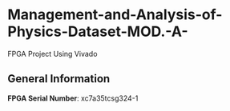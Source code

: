 # Management-and-Analysis-of-Physics-Dataset-MOD.-A-
FPGA Project Using Vivado
## General Information
**FPGA Serial Number**: xc7a35tcsg324-1
